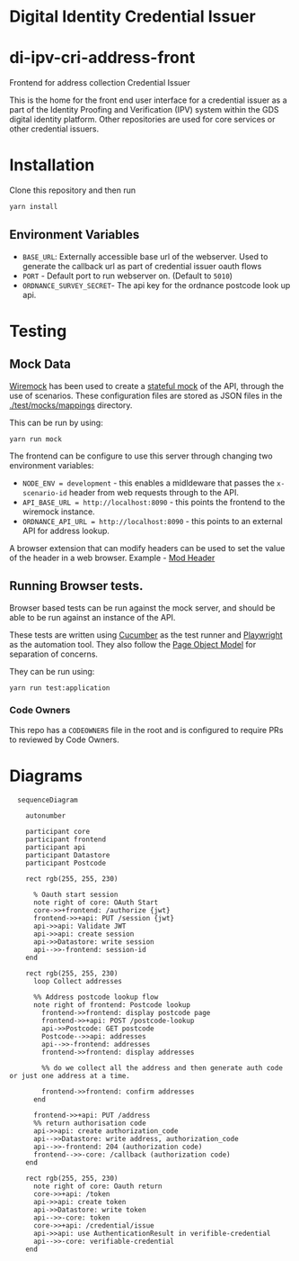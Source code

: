 # Digital Identity Credential Issuer

# di-ipv-cri-address-front

Frontend for address collection Credential Issuer

This is the home for the front end user interface for a credential issuer as a part of the Identity Proofing and Verification (IPV) system within the GDS digital identity platform. Other repositories are used for core services or other credential issuers.

# Installation

Clone this repository and then run

```bash
yarn install
```

## Environment Variables

- `BASE_URL`: Externally accessible base url of the webserver. Used to generate the callback url as part of credential issuer oauth flows
- `PORT` - Default port to run webserver on. (Default to `5010`)
- `ORDNANCE_SURVEY_SECRET`- The api key for the ordnance postcode look up api.

# Testing

## Mock Data

[Wiremock](https://wiremock.org) has been used to create a [stateful mock](https://wiremock.org/docs/stateful-behaviour/) of the API, through the use of scenarios.
These configuration files are stored as JSON files in the [./test/mocks/mappings](./test/mocks/mappings) directory.

This can be run by using:

`yarn run mock`

The frontend can be configure to use this server through changing two environment variables:

- `NODE_ENV = development` - this enables a midldeware that passes the `x-scenario-id` header from web requests through to the API.
- `API_BASE_URL = http://localhost:8090` - this points the frontend to the wiremock instance.
- `ORDNANCE_API_URL = http://localhost:8090` - this points to an external API for address lookup. <!-- TODO: Move Ordnance to BE -->

A browser extension that can modify headers can be used to set the value of the header in a web browser. Example - [Mod Header](https://modheader.com)

## Running Browser tests.

Browser based tests can be run against the mock server, and should be able to be run against an instance of the API.

These tests are written using [Cucumber](https://cucumber.io/docs/installation/javascript/) as the test runner and [Playwright](https://playwright.dev/) as the automation tool. They also follow the [Page Object Model](https://playwright.dev/docs/test-pom) for separation of concerns.

They can be run using:

`yarn run test:application`

### Code Owners

This repo has a `CODEOWNERS` file in the root and is configured to require PRs to reviewed by Code Owners.
# Diagrams

```mermaid
  sequenceDiagram

    autonumber

    participant core
    participant frontend
    participant api
    participant Datastore
    participant Postcode

    rect rgb(255, 255, 230)

      % Oauth start session
      note right of core: OAuth Start
      core->>+frontend: /authorize {jwt}
      frontend->>+api: PUT /session {jwt}
      api->>api: Validate JWT
      api->>api: create session
      api->>Datastore: write session
      api-->>-frontend: session-id
    end

    rect rgb(255, 255, 230)
      loop Collect addresses

      %% Address postcode lookup flow
      note right of frontend: Postcode lookup
        frontend->>frontend: display postcode page
        frontend->>+api: POST /postcode-lookup
        api->>Postcode: GET postcode
        Postcode-->>api: addresses
        api-->>-frontend: addresses
        frontend->>frontend: display addresses

        %% do we collect all the address and then generate auth code or just one address at a time.

        frontend->>frontend: confirm addresses
      end

      frontend->>+api: PUT /address
      %% return authorisation code
      api->>api: create authorization_code
      api-->>Datastore: write address, authorization_code
      api-->>-frontend: 204 (authorization code)
      frontend-->>-core: /callback (authorization code)
    end

    rect rgb(255, 255, 230)
      note right of core: Oauth return
      core->>+api: /token
      api->>api: create token
      api->>Datastore: write token
      api-->>-core: token
      core->>+api: /credential/issue
      api->>api: use AuthenticationResult in verifible-credential
      api-->>-core: verifiable-credential
    end

```
